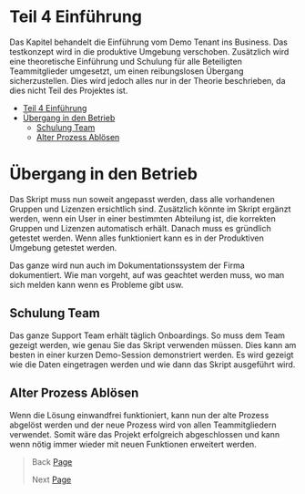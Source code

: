 # Teil 4 Einführung
Das Kapitel behandelt die Einführung vom Demo Tenant ins Business. Das testkonzept wird in die produktive Umgebung verschoben. Zusätzlich wird eine theoretische Einführung und Schulung für alle Beteiligten Teammitglieder umgesetzt, um einen reibungslosen Übergang sicherzustellen. Dies wird jedoch alles nur in der Theorie beschrieben, da dies nicht Teil des Projektes ist.

- [Teil 4 Einführung](#teil-4-einführung)
- [Übergang in den Betrieb](#übergang-in-den-betrieb)
  - [Schulung Team](#schulung-team)
  - [Alter Prozess Ablösen](#alter-prozess-ablösen)

# Übergang in den Betrieb

Das Skript muss nun soweit angepasst werden, dass alle vorhandenen Gruppen und Lizenzen ersichtlich sind. Zusätzlich könnte im Skript ergänzt werden, wenn ein User in einer bestimmten Abteilung ist, die korrekten Gruppen und Lizenzen automatisch erhält. Danach muss es gründlich getestet werden. Wenn alles funktioniert kann es in der Produktiven Umgebung getestet werden.

Das ganze wird nun auch im Dokumentationssystem der Firma dokumentiert. Wie man vorgeht, auf was geachtet werden muss, wo man sich melden kann wenn es Probleme gibt usw.

## Schulung Team

Das ganze Support Team erhält täglich Onboardings. So muss dem Team gezeigt werden, wie genau Sie das Skript verwenden müssen. Dies kann am besten in einer kurzen Demo-Session demonstriert werden. Es wird gezeigt wie die Daten eingetragen werden und wie dann das Skript ausgeführt wird.

## Alter Prozess Ablösen

Wenn die Lösung einwandfrei funktioniert, kann nun der alte Prozess abgelöst werden und der neue Prozess wird von allen Teammitgliedern verwendet. Somit wäre das Projekt erfolgreich abgeschlossen und kann wenn nötig immer wieder mit neuen Funktionen erweitert werden.

> Back [Page](https://github.com/lauradubach/Semesterarbeit2/blob/main/Sites/Teil%203%20Realisierung.md)
>
> Next [Page](https://github.com/lauradubach/Semesterarbeit2/blob/main/Sites/Teil%205%20Abschluss.md)